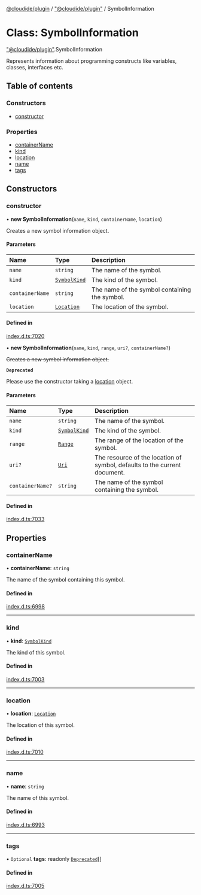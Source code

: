 [@cloudide/plugin](../README.md) / ["@cloudide/plugin"](../modules/_cloudide_plugin_.md) / SymbolInformation

# Class: SymbolInformation

["@cloudide/plugin"](../modules/_cloudide_plugin_.md).SymbolInformation

Represents information about programming constructs like variables, classes,
interfaces etc.

## Table of contents

### Constructors

- [constructor](cloudide_plugin_.SymbolInformation.md#constructor)

### Properties

- [containerName](cloudide_plugin_.SymbolInformation.md#containername)
- [kind](cloudide_plugin_.SymbolInformation.md#kind)
- [location](cloudide_plugin_.SymbolInformation.md#location)
- [name](cloudide_plugin_.SymbolInformation.md#name)
- [tags](cloudide_plugin_.SymbolInformation.md#tags)

## Constructors

### constructor

• **new SymbolInformation**(`name`, `kind`, `containerName`, `location`)

Creates a new symbol information object.

#### Parameters

| Name | Type | Description |
| :------ | :------ | :------ |
| `name` | `string` | The name of the symbol. |
| `kind` | [`SymbolKind`](../enums/cloudide_plugin_.SymbolKind.md) | The kind of the symbol. |
| `containerName` | `string` | The name of the symbol containing the symbol. |
| `location` | [`Location`](cloudide_plugin_.Location.md) | The location of the symbol. |

#### Defined in

[index.d.ts:7020](https://github.com/shuyaqian/cloudide-plugin-api/blob/26b31b9/index.d.ts#L7020)

• **new SymbolInformation**(`name`, `kind`, `range`, `uri?`, `containerName?`)

~~Creates a new symbol information object.~~

**`Deprecated`**

Please use the constructor taking a [location](#Location) object.

#### Parameters

| Name | Type | Description |
| :------ | :------ | :------ |
| `name` | `string` | The name of the symbol. |
| `kind` | [`SymbolKind`](../enums/cloudide_plugin_.SymbolKind.md) | The kind of the symbol. |
| `range` | [`Range`](cloudide_plugin_.Range.md) | The range of the location of the symbol. |
| `uri?` | [`Uri`](cloudide_plugin_.Uri.md) | The resource of the location of symbol, defaults to the current document. |
| `containerName?` | `string` | The name of the symbol containing the symbol. |

#### Defined in

[index.d.ts:7033](https://github.com/shuyaqian/cloudide-plugin-api/blob/26b31b9/index.d.ts#L7033)

## Properties

### containerName

• **containerName**: `string`

The name of the symbol containing this symbol.

#### Defined in

[index.d.ts:6998](https://github.com/shuyaqian/cloudide-plugin-api/blob/26b31b9/index.d.ts#L6998)

___

### kind

• **kind**: [`SymbolKind`](../enums/cloudide_plugin_.SymbolKind.md)

The kind of this symbol.

#### Defined in

[index.d.ts:7003](https://github.com/shuyaqian/cloudide-plugin-api/blob/26b31b9/index.d.ts#L7003)

___

### location

• **location**: [`Location`](cloudide_plugin_.Location.md)

The location of this symbol.

#### Defined in

[index.d.ts:7010](https://github.com/shuyaqian/cloudide-plugin-api/blob/26b31b9/index.d.ts#L7010)

___

### name

• **name**: `string`

The name of this symbol.

#### Defined in

[index.d.ts:6993](https://github.com/shuyaqian/cloudide-plugin-api/blob/26b31b9/index.d.ts#L6993)

___

### tags

• `Optional` **tags**: readonly [`Deprecated`](../enums/cloudide_plugin_.SymbolTag.md#deprecated)[]

#### Defined in

[index.d.ts:7005](https://github.com/shuyaqian/cloudide-plugin-api/blob/26b31b9/index.d.ts#L7005)
